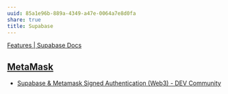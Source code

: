 ```yaml
---
uuid: 85a1e96b-889a-4349-a47e-0064a7e8d0fa
share: true
title: Supabase
---
```

[Features | Supabase Docs](https://supabase.com/docs/guides/getting-started/features)

## [MetaMask](/037fca47-315e-46e3-a9f0-fc5dbc3ca4ef)

* [Supabase & Metamask Signed Authentication (Web3) - DEV Community](https://dev.to/59023g/supabase-metamask-signed-authentication-web3-53e1)